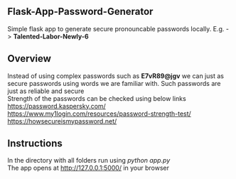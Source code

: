 ## Flask-App-Password-Generator
Simple flask app to generate secure pronouncable passwords locally. E.g. -> **Talented-Labor-Newly-6**

## Overview
Instead of using complex passwords such as **E7vR89@jgv** we can just as secure passwords using words we are familiar with. Such passwords are just as reliable and secure \
Strength of the passwords can be checked using below links \
https://password.kaspersky.com/  \
https://www.my1login.com/resources/password-strength-test/ \
https://howsecureismypassword.net/ 

## Instructions
In the directory with all folders run using *python app.py* \
The app opens at http://127.0.0.1:5000/ in your browser
